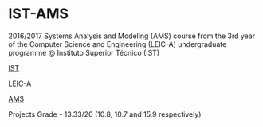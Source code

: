 # IST-AMS

2016/2017 Systems Analysis and Modeling (AMS) course from the 3rd year of the Computer Science and Engineering (LEIC-A) undergraduate programme @ Instituto Superior Técnico (IST)

[IST](https://tecnico.ulisboa.pt/en/)

[LEIC-A](https://fenix.tecnico.ulisboa.pt/cursos/leic-a)

[AMS](https://fenix.tecnico.ulisboa.pt/disciplinas/AMS111326/2016-2017/2-semestre)

Projects Grade - 13.33/20 (10.8, 10.7 and 15.9 respectively)
